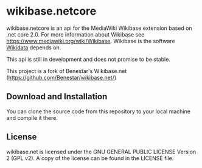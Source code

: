 wikibase.netcore
============

wikibase.netcore is an api for the MediaWiki Wikibase extension based on .net core 2.0. For more information about Wikibase see https://www.mediawiki.org/wiki/Wikibase. Wikibase is the software [Wikidata](https://www.wikidata.org) depends on.

This api is still in development and does not promise to be stable.

This project is a fork of Benestar's Wikibase.net (https://github.com/Benestar/wikibase.net/)

Download and Installation
-------------------------

You can clone the source code from this repository to your local machine and compile it there.

License
-------

wikibase.net is licensed under the GNU GENERAL PUBLIC LICENSE Version 2 (GPL v2). A copy of the license can be found in the LICENSE file.
